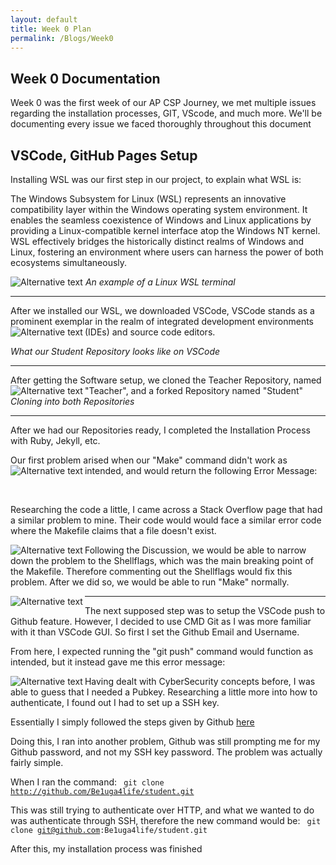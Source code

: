 ```yaml
---
layout: default
title: Week 0 Plan
permalink: /Blogs/Week0
---
```


## Week 0 Documentation
Week 0 was the first week of our AP CSP Journey, we met multiple issues regarding the installation processes, GIT, VScode, and much more. We'll be documenting every issue we faced thoroughly throughout this document

## VSCode, GitHub Pages Setup




Installing WSL was our first step in our project, to explain what WSL is:

The Windows Subsystem for Linux (WSL) represents an innovative compatibility layer within the Windows operating system environment. It enables the seamless coexistence of Windows and Linux applications by providing a Linux-compatible kernel interface atop the Windows NT kernel. WSL effectively bridges the historically distinct realms of Windows and Linux, fostering an environment where users can harness the power of both ecosystems simultaneously.

<img src="https://cdn.discordapp.com/attachments/909947635715153952/1146673423330857010/Screenshot_2023-08-30_215546.png" alt="Alternative text" />
<em>An example of a Linux WSL terminal</em>

<hr>
After we installed our WSL, we downloaded VSCode, VSCode stands as a prominent exemplar in the realm of integrated development environments (IDEs) and source code editors.

<img src="https://cdn.discordapp.com/attachments/909947635715153952/1146675205553532989/image.png" alt="Alternative text" float="left" align="left" />

<em> What our Student Repository looks like on VSCode </em>
<hr>

After getting the Software setup, we cloned the Teacher Repository, named "Teacher", and a forked Repository named "Student"
<img src="https://cdn.discordapp.com/attachments/909947635715153952/1146678779813560340/image.png" alt="Alternative text" float="left" align="left" />
<br>
<em> Cloning into both Repositories </em>
<hr>

After we had our Repositories ready, I completed the Installation Process with Ruby, Jekyll, etc.

Our first problem arised when our "Make" command didn't work as intended, and would return the following Error Message:
<img src="https://cdn.discordapp.com/attachments/909947635715153952/1146679963014135808/image.png" alt="Alternative text" float="left" align="left" />

<br>

Researching the code a little, I came across a Stack Overflow page that had a similar problem to mine. Their code would would face a similar error code where the Makefile claims that a file doesn't exist. 

<img src="https://cdn.discordapp.com/attachments/909947635715153952/1146681792213028924/image.png" alt="Alternative text" float="left" align="left" />

Following the Discussion, we would be able to narrow down the problem to the Shellflags, which was the main breaking point of the Makefile. Therefore commenting out the Shellflags would fix this problem. After we did so, we would be able to run "Make" normally.

<img src="https://cdn.discordapp.com/attachments/909947635715153952/1146683203625685052/image.png" alt="Alternative text" float="left" align="left" />

<hr>

The next supposed step was to setup the VSCode push to Github feature. However, I decided to use CMD Git as I was more familiar with it than VSCode GUI. So first I set the Github Email and Username.

From here, I expected running the "git push" command would function as intended, but it instead gave me this error message:

<img src="https://cdn.discordapp.com/attachments/909947635715153952/1146684556477464656/image.png" alt="Alternative text" float="left" align="left" />

Having dealt with CyberSecurity concepts before, I was able to guess that I needed a Pubkey. Researching a little more into how to authenticate, I found out I had to set up a SSH key. 

Essentially I simply followed the steps given by Github [here](https://docs.github.com/en/authentication/connecting-to-github-with-ssh/adding-a-new-ssh-key-to-your-github-account)

Doing this, I ran into another problem, Github was still prompting me for my Github password, and not my SSH key password. The problem was actually fairly simple. 

When I ran the command:
<code>
git clone http://github.com/Be1uga4life/student.git
</code>

This was still trying to authenticate over HTTP, and what we wanted to do was authenticate through SSH, therefore the new command would be:
<code>
git clone git@github.com:Be1uga4life/student.git
</code>

After this, my installation process was finished






```python

```






```python

```


```python

```
